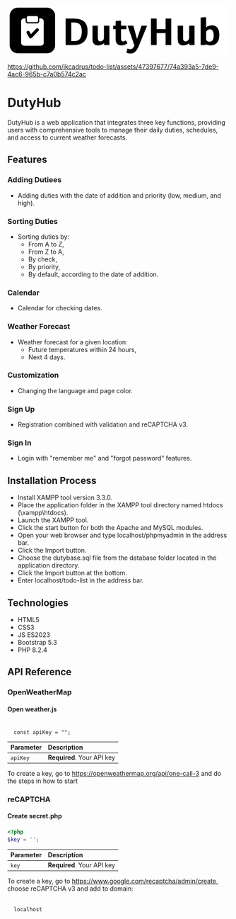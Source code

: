 ![Logo](img/logo/logo.png)


https://github.com/ikcadrus/todo-list/assets/47397677/74a393a5-7de9-4ac6-965b-c7a0b574c2ac


# DutyHub 



DutyHub is a web application that integrates three key functions, providing users with comprehensive tools to manage their daily duties, schedules, and access to current weather forecasts.

## Features 

### Adding Dutiees
- Adding duties with the date of addition and priority (low, medium, and high).

### Sorting Duties
- Sorting duties by:
  - From A to Z,
  - From Z to A,
  - By check,
  - By priority,
  - By default, according to the date of addition.

### Calendar
- Calendar for checking dates.

### Weather Forecast
- Weather forecast for a given location:
  - Future temperatures within 24 hours,
  - Next 4 days.

### Customization
- Changing the language and page color.

### Sign Up
- Registration combined with validation and reCAPTCHA v3.

### Sign In
- Login with "remember me" and "forgot password" features.

## Installation Process

- Install XAMPP tool version 3.3.0.
- Place the application folder in the XAMPP tool directory named htdocs (\xampp\htdocs).
- Launch the XAMPP tool.
- Click the start button for both the Apache and MySQL modules.
- Open your web browser and type localhost/phpmyadmin in the address bar.
- Click the Import button.
- Choose the dutybase.sql file from the database folder located in the application directory.
- Click the Import button at the bottom.
- Enter localhost/todo-list in the address bar.

## Technologies

- HTML5
- CSS3
- JS ES2023
- Bootstrap 5.3
- PHP 8.2.4

## API Reference

### OpenWeatherMap
#### Open weather.js

```

  const apiKey = "";

```

| Parameter | Description               |
| :-------- | :-------------------------|
| `apiKey` | **Required**. Your API key |

To create a key, go to https://openweathermap.org/api/one-call-3 and do the steps in how to start

### reCAPTCHA
#### Create secret.php

``````php
<?php
$key = '';
``````


| Parameter | Description                |
| :-------- | :------------------------- |
| `key`     | **Required**. Your API key |

To create a key, go to https://www.google.com/recaptcha/admin/create, choose reCAPTCHA v3 and add to domain:

```

  localhost

```

